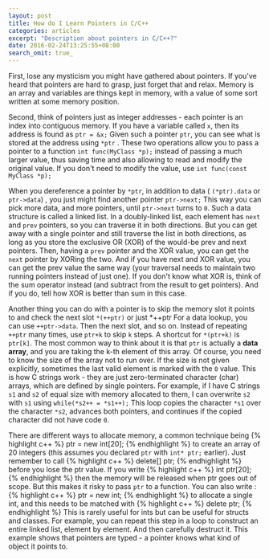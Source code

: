 ```yaml
---
layout: post
title: How do I Learn Pointers in C/C++
categories: articles
excerpt: "Description about pointers in C/C++?"
date: 2016-02-24T13:25:55+08:00
search_omit: true_
---
```


First, lose any mysticism you might have gathered about pointers. If you've heard that pointers are hard to grasp, just forget that and relax. Memory is an array and variables are things kept in memory, with a value of some sort written at some memory position.

Second, think of pointers just as integer addresses - each pointer is an index into contiguous memory. If you have a variable called ```x```, then its address is found as ```ptr = &x;``` Given such a pointer ```ptr```, you can see what is stored at the address using ````*ptr```` . These two operations allow you to pass a pointer to a function ```int func(MyClass *p);``` instead of passing a much larger value, thus saving time and also allowing to read and modify the original value. If you don't need to modify the value, use ```int func(const MyClass *p);```

When you dereference a pointer by ````*ptr````, in addition to data ( ````(*ptr).data```` or ```ptr->data```) , you just might find another pointer ```ptr->next;``` This way you can pick more data, and more pointers, until ```ptr->next``` turns to ```0```. Such a data structure is called a linked list. In a doubly-linked list, each element has ```next``` and ```prev``` pointers, so you can traverse it in both directions. But you can get away with a single pointer and still traverse the list in both directions, as long as you store the exclusive OR (XOR) of the would-be prev and next pointers. Then, having a ```prev``` pointer and the XOR value, you can get the ```next``` pointer by XORing the two. And if you have next and XOR value, you can get the prev value the same way (your traversal needs to maintain two running pointers instead of just one). If you don't know what XOR is, think of the sum operator instead (and subtract from the result to get pointers). And if you do, tell how XOR is better than sum in this case.

Another thing you can do with a pointer is to skip the memory slot it points to and check the next slot ````*(++ptr)```` or just *++ptr For a data lookup, you can use ````++ptr->data````. Then the next slot, and so on. Instead of repeating ````++ptr```` many times, use ```ptr+k``` to skip ```k``` steps. A shortcut for ````*(ptr+k)```` is ```ptr[k]```. The most common way to think about it is that ```ptr``` is actually a __data array__, and you are taking the k-th element of this array. Of course, you need to know the size of the array not to run over. If the size is not given explicitly, sometimes the last valid element is marked with the ```0``` value. This is how C strings work - they are just zero-terminated character (char) arrays, which are defined by single pointers. For example, if I have C strings ```s1``` and ```s2``` of equal size with memory allocated to them, I can overwrite ```s2``` with ```s1``` using
```while(*s2++ = *s1++);``` This loop copies the character ````*s1```` over the character ````*s2````, advances both pointers, and continues if the copied character did not have code ```0```.
 
There are different ways to allocate memory, a common technique being 
{% highlight c++ %}
ptr = new int[20];
{% endhighlight %}
to create an array of 20 integers (this assumes you declared ```ptr``` with ```int* ptr;``` earlier). Just remember to call
{% highlight c++ %}
delete[] ptr;
{% endhighlight %}
before you lose the ptr value.
If you write
{% highlight c++ %}
int ptr[20];
{% endhighlight %}
then the memory will be released when ptr goes out of scope. But this makes it risky to pass ```ptr``` to a function.
You can also write :
{% highlight c++ %}
ptr = new int;
{% endhighlight %}
to allocate a single int, and this needs to be matched with
{% highlight c++ %}
delete ptr;
{% endhighlight %}
This is rarely useful for ints but can be useful for structs and classes. For example, you can repeat this step in a loop to construct an entire linked list, element by element. And then carefully destruct it. This example shows that pointers are typed - a pointer knows what kind of object it points to.


